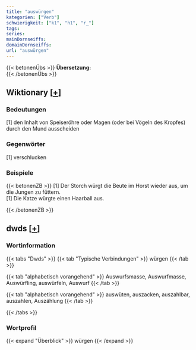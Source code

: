 ```yaml
---
title: "auswürgen"
kategorien: ["Verb"]
schwierigkeit: ["k1", "h1", "r_"]
tags:
series:
mainDornseiffs:
domainDornseiffs:
url: "auswürgen"
---
```


{{< betonenÜbs >}}
**Übersetzung:**  
{{< /betonenÜbs >}}

## Wiktionary [[+](https://de.wiktionary.org/wiki/auswürgen)]

### Bedeutungen
[1] den Inhalt von Speiseröhre oder Magen (oder bei Vögeln des Kropfes) durch den Mund ausscheiden  

### Gegenwörter
[1] verschlucken  

### Beispiele
{{< betonenZB >}}
[1] Der Storch würgt die Beute im Horst wieder aus, um die Jungen zu füttern.  
[1] Die Katze würgte einen Haarball aus.  

{{< /betonenZB >}}


## dwds [[+](https://www.dwds.de/wb/auswürgen)]

### Wortinformation
{{< tabs "Dwds" >}}
{{< tab "Typische Verbindungen" >}}
würgen
{{< /tab >}}

{{< tab "alphabetisch vorangehend" >}}
Auswurfsmasse, Auswurfmasse, Auswürfling, auswürfeln, Auswurf
{{< /tab >}}

{{< tab "alphabetisch vorangehend" >}}
auswüten, auszacken, auszahlbar, auszahlen, Auszählung
{{< /tab >}}

{{< /tabs >}}

### Wortprofil
{{< expand "Überblick" >}} würgen {{< /expand >}}

